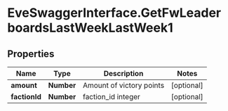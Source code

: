 # EveSwaggerInterface.GetFwLeaderboardsLastWeekLastWeek1

## Properties
Name | Type | Description | Notes
------------ | ------------- | ------------- | -------------
**amount** | **Number** | Amount of victory points | [optional] 
**factionId** | **Number** | faction_id integer | [optional] 


